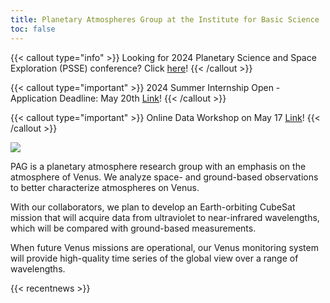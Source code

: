 ```yaml
---
title: Planetary Atmospheres Group at the Institute for Basic Science
toc: false
---
```



{{< callout type="info" >}}
  Looking for 2024 Planetary Science and Space Exploration (PSSE) conference? Click [here](https://ibs.re.kr/psse2024)!
{{< /callout >}}

{{< callout type="important" >}}
  2024 Summer Internship Open - Application Deadline: May 20th [Link](https://pag-ibs.github.io/jobs/2024-summer-internship/)!
{{< /callout >}}

{{< callout type="important" >}}
  Online Data Workshop on May 17 [Link](https://pag-ibs.github.io/news/2024-05-17-dataworkshop/)!
{{< /callout >}}

![](/images/main/2024_design_PAG.png)

PAG is a planetary atmosphere research group with an emphasis on the atmosphere of Venus. We analyze space- and ground-based observations to better characterize atmospheres on Venus.



With our collaborators, we plan to develop an Earth-orbiting CubeSat mission that will acquire data from ultraviolet to near-infrared wavelengths, which will be compared with ground-based measurements.



When future Venus missions are operational, our Venus monitoring system will provide high-quality time series of the global view over a range of wavelengths.

{{< recentnews >}}